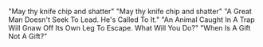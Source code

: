 "May thy knife chip and shatter"
"May thy knife chip and shatter"
"A Great Man Doesn't Seek To Lead. He's Called To It."
"An Animal Caught In A Trap Will Gnaw Off Its Own Leg To Escape. What Will You Do?"
"When Is A Gift Not A Gift?"
